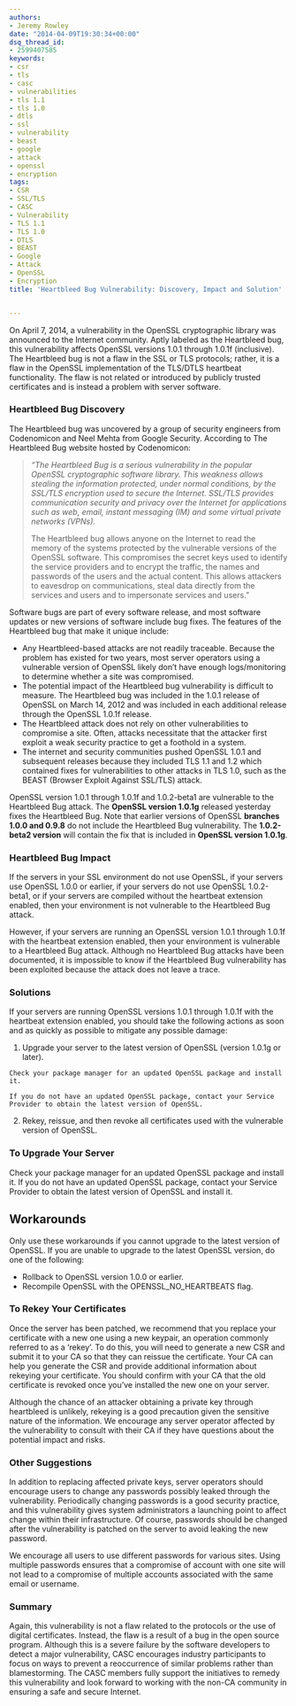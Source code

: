 ```yaml
---
authors:
- Jeremy Rowley
date: "2014-04-09T19:30:34+00:00"
dsq_thread_id:
- 2599407585
keywords:
- csr
- tls
- casc
- vulnerabilities
- tls 1.1
- tls 1.0
- dtls
- ssl
- vulnerability
- beast
- google
- attack
- openssl
- encryption
tags:
- CSR
- SSL/TLS
- CASC
- Vulnerability
- TLS 1.1
- TLS 1.0
- DTLS
- BEAST
- Google
- Attack
- OpenSSL
- Encryption
title: 'Heartbleed Bug Vulnerability: Discovery, Impact and Solution'


---
```

On April 7, 2014, a vulnerability in the OpenSSL cryptographic library was announced to the Internet community. Aptly labeled as the Heartbleed bug, this vulnerability affects OpenSSL versions 1.0.1 through 1.0.1f (inclusive). The Heartbleed bug is not a flaw in the SSL or TLS protocols; rather, it is a flaw in the OpenSSL implementation of the TLS/DTLS heartbeat functionality. The flaw is not related or introduced by publicly trusted certificates and is instead a problem with server software.

### Heartbleed Bug Discovery

The Heartbleed bug was uncovered by a group of security engineers from Codenomicon and Neel Mehta from Google Security. According to The Heartbleed Bug website hosted by Codenomicon:

> _“The Heartbleed Bug is a serious vulnerability in the popular OpenSSL cryptographic software library. This weakness allows stealing the information protected, under normal conditions, by the SSL/TLS encryption used to secure the Internet. SSL/TLS provides communication security and privacy over the Internet for applications such as web, email, instant messaging (IM) and some virtual private networks (VPNs)._
> 
> 
>   The Heartbleed bug allows anyone on the Internet to read the memory of the systems protected by the vulnerable versions of the OpenSSL software. This compromises the secret keys used to identify the service providers and to encrypt the traffic, the names and passwords of the users and the actual content. This allows attackers to eavesdrop on communications, steal data directly from the services and users and to impersonate services and users.”
> 

Software bugs are part of every software release, and most software updates or new versions of software include bug fixes. The features of the Heartbleed bug that make it unique include:

  * Any Heartbleed-based attacks are not readily traceable. Because the problem has existed for two years, most server operators using a vulnerable version of OpenSSL likely don’t have enough logs/monitoring to determine whether a site was compromised.
  * The potential impact of the Heartbleed bug vulnerability is difficult to measure. The Heartbleed bug was included in the 1.0.1 release of OpenSSL on March 14, 2012 and was included in each additional release through the OpenSSL 1.0.1f release.
  * The Heartbleed attack does not rely on other vulnerabilities to compromise a site. Often, attacks necessitate that the attacker first exploit a weak security practice to get a foothold in a system. 
  * The internet and security communities pushed OpenSSL 1.0.1 and subsequent releases because they included TLS 1.1 and 1.2 which contained fixes for vulnerabilities to other attacks in TLS 1.0, such as the BEAST (Browser Exploit Against SSL/TLS) attack.

OpenSSL version 1.0.1 through 1.0.1f and 1.0.2-beta1 are vulnerable to the Heartbleed Bug attack. The **OpenSSL version 1.0.1g** released yesterday fixes the Heartbleed Bug. Note that earlier versions of OpenSSL **branches 1.0.0 and 0.9.8** do not include the Heartbleed Bug vulnerability. The **1.0.2-beta2 version** will contain the fix that is included in **OpenSSL version 1.0.1g**.

### Heartbleed Bug Impact

If the servers in your SSL environment do not use OpenSSL, if your servers use OpenSSL 1.0.0 or earlier, if your servers do not use OpenSSL 1.0.2-beta1, or if your servers are compiled without the heartbeat extension enabled, then your environment is not vulnerable to the Heartbleed Bug attack.

However, if your servers are running an OpenSSL version 1.0.1 through 1.0.1f with the heartbeat extension enabled, then your environment is vulnerable to a Heartbleed Bug attack. Although no Heartbleed Bug attacks have been documented, it is impossible to know if the Heartbleed Bug vulnerability has been exploited because the attack does not leave a trace. 

### Solutions

If your servers are running OpenSSL versions 1.0.1 through 1.0.1f with the heartbeat extension enabled, you should take the following actions as soon and as quickly as possible to mitigate any possible damage:

  1. Upgrade your server to the latest version of OpenSSL (version 1.0.1g or later).
    
    Check your package manager for an updated OpenSSL package and install it.
    
    If you do not have an updated OpenSSL package, contact your Service Provider to obtain the latest version of OpenSSL.

  2. Rekey, reissue, and then revoke all certificates used with the vulnerable version of OpenSSL.

### To Upgrade Your Server

Check your package manager for an updated OpenSSL package and install it. If you do not have an updated OpenSSL package, contact your Service Provider to obtain the latest version of OpenSSL and install it.

## Workarounds

Only use these workarounds if you cannot upgrade to the latest version of OpenSSL. If you are unable to upgrade to the latest OpenSSL version, do one of the following:

  * Rollback to OpenSSL version 1.0.0 or earlier.
  * Recompile OpenSSL with the OPENSSL\_NO\_HEARTBEATS flag.

### To Rekey Your Certificates

Once the server has been patched, we recommend that you replace your certificate with a new one using a new keypair, an operation commonly referred to as a ‘rekey’. To do this, you will need to generate a new CSR and submit it to your CA so that they can reissue the certificate. Your CA can help you generate the CSR and provide additional information about rekeying your certificate. You should confirm with your CA that the old certificate is revoked once you’ve installed the new one on your server.

Although the chance of an attacker obtaining a private key through heartbleed is unlikely, rekeying is a good precaution given the sensitive nature of the information. We encourage any server operator affected by the vulnerability to consult with their CA if they have questions about the potential impact and risks. 

### Other Suggestions

In addition to replacing affected private keys, server operators should encourage users to change any passwords possibly leaked through the vulnerability. Periodically changing passwords is a good security practice, and this vulnerability gives system administrators a launching point to affect change within their infrastructure. Of course, passwords should be changed after the vulnerability is patched on the server to avoid leaking the new password.

We encourage all users to use different passwords for various sites. Using multiple passwords ensures that a compromise of account with one site will not lead to a compromise of multiple accounts associated with the same email or username.

### Summary

Again, this vulnerability is not a flaw related to the protocols or the use of digital certificates. Instead, the flaw is a result of a bug in the open source program. Although this is a severe failure by the software developers to detect a major vulnerability, CASC encourages industry participants to focus on ways to prevent a reoccurrence of similar problems rather than blamestorming. The CASC members fully support the initiatives to remedy this vulnerability and look forward to working with the non-CA community in ensuring a safe and secure Internet.